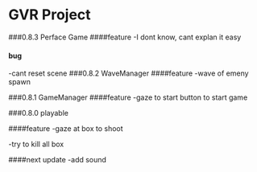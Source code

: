 # GVR Project
###0.8.3 Perface Game
####feature
-I dont know, cant explan it easy

#### bug
-cant reset scene
###0.8.2 WaveManager
####feature
-wave of emeny spawn

###0.8.1 GameManager
####feature
-gaze to start button to start game

###0.8.0 playable

####feature
-gaze at box to shoot

-try to kill all box

####next update
-add sound
